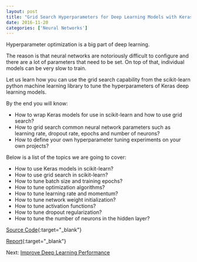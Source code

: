 ```yaml
---
layout: post
title: "Grid Search Hyperparameters for Deep Learning Models with Keras"
date: 2016-11-20
categories: ['Neural Networks']
---
```


Hyperparameter optimization is a big part of deep learning.

The reason is that neural networks are notoriously difficult to configure and there are a lot of parameters that need to be set. On top of that, individual models can be very slow to train.

Let us learn how you can use the grid search capability from the scikit-learn python machine learning library to tune the hyperparameters of Keras deep learning models.

By the end you will know:

- How to wrap Keras models for use in scikit-learn and how to use grid search?
- How to grid search common neural network parameters such as learning rate, dropout rate, epochs and number of neurons?
- How to define your own hyperparameter tuning experiments on your own projects?

Below is a list of the topics we are going to cover:

- How to use Keras models in scikit-learn?
- How to use grid search in scikit-learn?
- How to tune batch size and training epochs?
- How to tune optimization algorithms?
- How to tune learning rate and momentum?
- How to tune network weight initialization?
- How to tune activation functions?
- How to tune dropout regularization?
- How to tune the number of neurons in the hidden layer?


[Source Code](){:target="_blank"}

[Report](http://htmlpreview.github.io/?https://github.com/srikanthpagadala/neural-network-projects/blob/master/Grid%20Search%20Hyperparameters%20for%20Deep%20Learning%20Models%20with%20Keras/report.html){:target="_blank"}

Next: [Improve Deep Learning Performance](/notes/2016/11/21/improve-deep-learning-performance)
